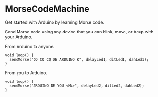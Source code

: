 # MorseCodeMachine

Get started with Arduino by learning Morse code.

Send Morse code using any device that you can blink, move, or beep with your Arduino.

From Arduino to anyone.
```
void loop() {
  sendMorse("CQ CQ CQ DE ARDUINO K", delayLed1, ditLed1, dahLed1);
}
```

From you to Arduino.
```
void loop() {
  sendMorse("ARDUINO DE YOU <KN>", delayLed2, ditLed2, dahLed2);
}
```

